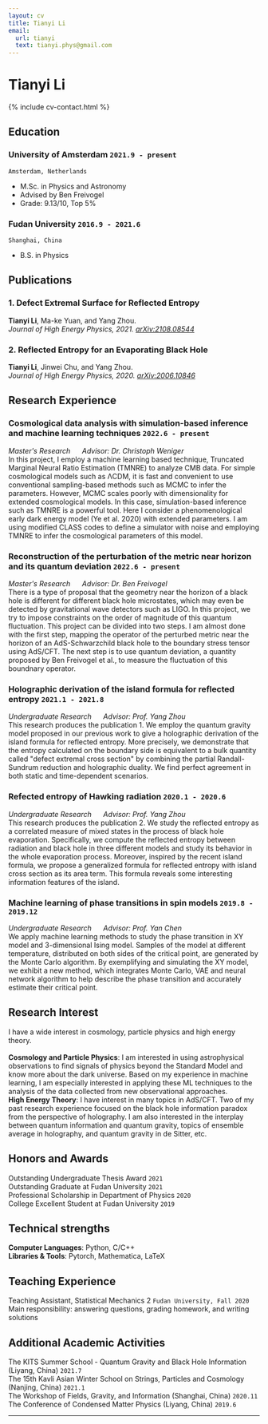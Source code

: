 ```yaml
---
layout: cv
title: Tianyi Li
email:
  url: tianyi
  text: tianyi.phys@gmail.com
---
```


# Tianyi Li

<!--
include contact information from the front matter
Supported arguments:
    - homepage: url, text
    - phone
    - email
-->

{% include cv-contact.html %}

## Education

### **University of Amsterdam** `2021.9 - present`

```
Amsterdam, Netherlands
```

- M.Sc. in Physics and Astronomy
- Advised by Ben Freivogel
- Grade: 9.13/10, Top 5%

### **Fudan University** `2016.9 - 2021.6`

```
Shanghai, China
```

- B.S. in Physics


## Publications

### **1. Defect Extremal Surface for Reflected Entropy**  
**Tianyi Li**, Ma-ke Yuan, and Yang Zhou.<br> 
_Journal of High Energy Physics, 2021. [arXiv:2108.08544](https://arxiv.org/pdf/2108.08544.pdf)_ <br>


### **2. Reflected Entropy for an Evaporating Black Hole** 
**Tianyi Li**, Jinwei Chu, and Yang Zhou.<br> 
_Journal of High Energy Physics, 2020. [arXiv:2006.10846](https://arxiv.org/pdf/2006.10846.pdf)_ <br>


## Research Experience

### **Cosmological data analysis with simulation-based inference and machine learning techniques** `2022.6 - present`

_Master's Research  &nbsp;&nbsp;&nbsp;&nbsp;  Advisor: Dr. Christoph Weniger_<br>
In this project, I employ a machine learning based technique, Truncated Marginal Neural Ratio Estimation (TMNRE) to analyze CMB data. For simple cosmological models such as ΛCDM, it is fast and convenient to use conventional sampling-based methods such as MCMC to infer the parameters. However, MCMC scales poorly with dimensionality for extended cosmological models. In this case, simulation-based inference such as TMNRE is a powerful tool. Here I consider a phenomenological early dark energy model (Ye et al. 2020) with extended parameters. I am using modified CLASS codes to define a simulator with noise and employing TMNRE to infer the cosmological parameters of this model.


### **Reconstruction of the perturbation of the metric near horizon and its quantum deviation** `2022.6 - present`

_Master's Research  &nbsp;&nbsp;&nbsp;&nbsp;  Advisor: Dr. Ben Freivogel_<br>
There is a type of proposal that the geometry near the horizon of a black hole is different for different black hole microstates, which may even be detected by gravitational wave detectors such as LIGO. In this project, we try to impose constraints on the order of magnitude of this quantum fluctuation. This project can be divided into two steps. I am almost done with the first step, mapping the operator of the perturbed metric near the horizon of an AdS-Schwarzchild black hole to the boundary stress tensor using AdS/CFT. The next step is to use quantum deviation, a quantity proposed by Ben Freivogel et al., to measure the fluctuation of this boundnary operator.


### **Holographic derivation of the island formula for reflected entropy** `2021.1 - 2021.8`

_Undergraduate Research  &nbsp;&nbsp;&nbsp;&nbsp;  Advisor: Prof. Yang Zhou_<br>
This research produces the publication 1. We employ the quantum gravity model proposed in our previous work to give a holographic derivation of the island formula for reflected entropy. More precisely, we demonstrate that the entropy calculated on the boundary side is equivalent to a bulk quantity called "defect extremal cross section" by combining the partial Randall-Sundrum reduction and holographic duality. We find perfect agreement in both static and time-dependent scenarios. 

### **Refected entropy of Hawking radiation** `2020.1 - 2020.6`

_Undergraduate Research  &nbsp;&nbsp;&nbsp;&nbsp;  Advisor: Prof. Yang Zhou_<br>
This research produces the publication 2. We study the reflected entropy as a correlated measure of mixed states in the process of black hole evaporation. Specifically, we compute the reflected entropy between radiation and black hole in three different models and study its behavior in the whole evaporation process. Moreover, inspired by the recent island formula, we propose a generalized formula for reflected entropy with island cross section as its area term. This formula reveals some interesting information features of the island. 

### **Machine learning of phase transitions in spin models** `2019.8 - 2019.12`

_Undergraduate Research  &nbsp;&nbsp;&nbsp;&nbsp;  Advisor: Prof. Yan Chen_<br>
We apply machine learning methods to study the phase transition in XY model and 3-dimensional Ising model. Samples of the model at different temperature, distributed on both sides of the critical point, are generated by the Monte Carlo algorithm. By exemplifying and simulating the XY model, we exhibit a new method, which integrates Monte Carlo, VAE and neural network algorithm to help describe the phase transition and accurately estimate their critical point.




## Research Interest
I have a wide interest in cosmology, particle physics and high energy theory.<br>
<br>
**Cosmology and Particle Physics**: I am interested in using astrophysical observations to find signals of physics beyond the Standard Model and know more about the dark universe. Based on my experience in machine learning, I am especially interested in applying these ML techniques to the analysis of the data collected from new observational approaches.<br>
**High Energy Theory**: I have interest in many topics in AdS/CFT. Two of my past research experience focused on the black hole information paradox from the perspective of holography. I am also interested in the interplay between quantum information and quantum gravity, topics of ensemble average in holography, and quantum gravity in de Sitter, etc.


## Honors and Awards
Outstanding Undergraduate Thesis Award  `2021`  
Outstanding Graduate at Fudan University  `2021`  
Professional Scholarship in Department of Physics  `2020`  
College Excellent Student at Fudan University  `2019`  


## Technical strengths
**Computer Languages**: Python, C/C++<br>
**Libraries & Tools**: Pytorch, Mathematica, LaTeX
  

## Teaching Experience

Teaching Assistant, Statistical Mechanics 2 `Fudan University, Fall 2020` <br>
Main responsibility: answering questions, grading homework, and writing solutions


## Additional Academic Activities

The KITS Summer School - Quantum Gravity and Black Hole Information (Liyang, China) `2021.7` <br>
The 15th Kavli Asian Winter School on Strings, Particles and Cosmology (Nanjing, China) `2021.1` <br>
The Workshop of Fields, Gravity, and Information (Shanghai, China) `2020.11` <br>
The Conference of Condensed Matter Physics (Liyang, China) `2019.6` <br>

---





<!-- ### Footer

Last updated: Sept 2022 -->
